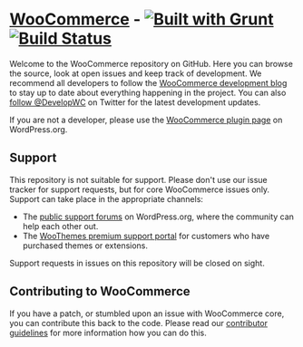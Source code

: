 # [WooCommerce](http://www.woothemes.com/woocommerce/) - [![Built with Grunt](https://cdn.gruntjs.com/builtwith.png)](http://gruntjs.com/) [![Build Status](https://api.travis-ci.org/woothemes/woocommerce.png?branch=master)](http://travis-ci.org/woothemes/woocommerce)

Welcome to the WooCommerce repository on GitHub. Here you can browse the source, look at open issues and keep track of development. We recommend all developers to follow the [WooCommerce development blog](http://develop.woothemes.com/woocommerce/) to stay up to date about everything happening in the project. You can also [follow @DevelopWC](https://twitter.com/DevelopWC) on Twitter for the latest development updates.

If you are not a developer, please use the [WooCommerce plugin page](http://wordpress.org/plugins/woocommerce/) on WordPress.org.

## Support
This repository is not suitable for support. Please don't use our issue tracker for support requests, but for core WooCommerce issues only. Support can take place in the appropriate channels:

* The [public support forums](http://wordpress.org/support/plugin/woocommerce) on WordPress.org, where the community can help each other out.
* The [WooThemes premium support portal](http://support.woothemes.com/) for customers who have purchased themes or extensions.

Support requests in issues on this repository will be closed on sight.


## Contributing to WooCommerce
If you have a patch, or stumbled upon an issue with WooCommerce core, you can contribute this back to the code. Please read our [contributor guidelines](https://github.com/woothemes/woocommerce/blob/master/CONTRIBUTING.md) for more information how you can do this.

